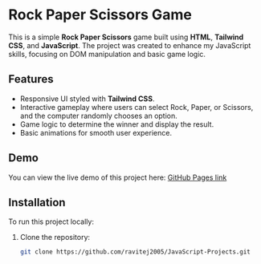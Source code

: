# Rock Paper Scissors Game

This is a simple **Rock Paper Scissors** game built using **HTML**, **Tailwind CSS**, and **JavaScript**. The project was created to enhance my JavaScript skills, focusing on DOM manipulation and basic game logic.

## Features

- Responsive UI styled with **Tailwind CSS**.
- Interactive gameplay where users can select Rock, Paper, or Scissors, and the computer randomly chooses an option.
- Game logic to determine the winner and display the result.
- Basic animations for smooth user experience.

## Demo

You can view the live demo of this project here: [GitHub Pages link](https://ravitej2005.github.io/JavaScript-Projects/Rock-Paper-Scissors/index.html)

## Installation

To run this project locally:

1. Clone the repository:
   ```bash
   git clone https://github.com/ravitej2005/JavaScript-Projects.git
